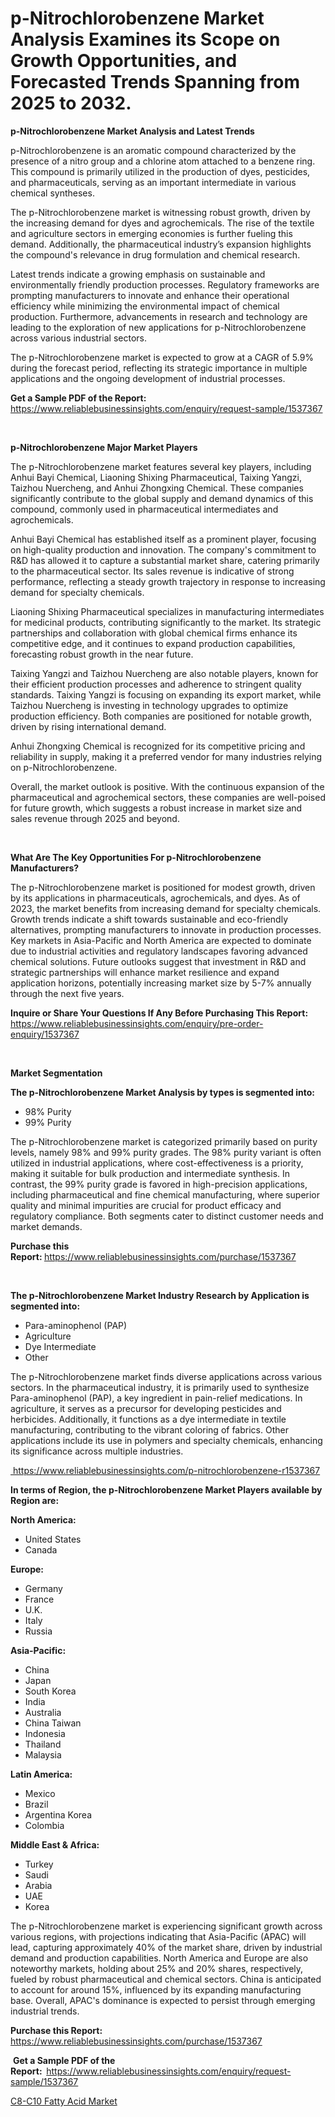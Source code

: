 <p><h1>p-Nitrochlorobenzene Market Analysis Examines its Scope on Growth Opportunities, and Forecasted Trends Spanning from 2025 to 2032.</h1></p><p><strong>p-Nitrochlorobenzene Market Analysis and Latest Trends</strong></p>
<p><p>p-Nitrochlorobenzene is an aromatic compound characterized by the presence of a nitro group and a chlorine atom attached to a benzene ring. This compound is primarily utilized in the production of dyes, pesticides, and pharmaceuticals, serving as an important intermediate in various chemical syntheses. </p><p>The p-Nitrochlorobenzene market is witnessing robust growth, driven by the increasing demand for dyes and agrochemicals. The rise of the textile and agriculture sectors in emerging economies is further fueling this demand. Additionally, the pharmaceutical industry’s expansion highlights the compound's relevance in drug formulation and chemical research.</p><p>Latest trends indicate a growing emphasis on sustainable and environmentally friendly production processes. Regulatory frameworks are prompting manufacturers to innovate and enhance their operational efficiency while minimizing the environmental impact of chemical production. Furthermore, advancements in research and technology are leading to the exploration of new applications for p-Nitrochlorobenzene across various industrial sectors. </p><p>The p-Nitrochlorobenzene market is expected to grow at a CAGR of 5.9% during the forecast period, reflecting its strategic importance in multiple applications and the ongoing development of industrial processes.</p></p>
<p><strong>Get a Sample PDF of the Report:&nbsp;</strong> <a href="https://www.reliablebusinessinsights.com/enquiry/request-sample/1537367?utm_campaign=3083&utm_medium=2&utm_source=Github&utm_content=ia&utm_term=24032025&utm_id=p-nitrochlorobenzene">https://www.reliablebusinessinsights.com/enquiry/request-sample/1537367</a></p>
<p>&nbsp;</p>
<p><strong>p-Nitrochlorobenzene Major Market Players</strong></p>
<p><p>The p-Nitrochlorobenzene market features several key players, including Anhui Bayi Chemical, Liaoning Shixing Pharmaceutical, Taixing Yangzi, Taizhou Nuercheng, and Anhui Zhongxing Chemical. These companies significantly contribute to the global supply and demand dynamics of this compound, commonly used in pharmaceutical intermediates and agrochemicals.</p><p>Anhui Bayi Chemical has established itself as a prominent player, focusing on high-quality production and innovation. The company's commitment to R&D has allowed it to capture a substantial market share, catering primarily to the pharmaceutical sector. Its sales revenue is indicative of strong performance, reflecting a steady growth trajectory in response to increasing demand for specialty chemicals.</p><p>Liaoning Shixing Pharmaceutical specializes in manufacturing intermediates for medicinal products, contributing significantly to the market. Its strategic partnerships and collaboration with global chemical firms enhance its competitive edge, and it continues to expand production capabilities, forecasting robust growth in the near future.</p><p>Taixing Yangzi and Taizhou Nuercheng are also notable players, known for their efficient production processes and adherence to stringent quality standards. Taixing Yangzi is focusing on expanding its export market, while Taizhou Nuercheng is investing in technology upgrades to optimize production efficiency. Both companies are positioned for notable growth, driven by rising international demand.</p><p>Anhui Zhongxing Chemical is recognized for its competitive pricing and reliability in supply, making it a preferred vendor for many industries relying on p-Nitrochlorobenzene. </p><p>Overall, the market outlook is positive. With the continuous expansion of the pharmaceutical and agrochemical sectors, these companies are well-poised for future growth, which suggests a robust increase in market size and sales revenue through 2025 and beyond.</p></p>
<p>&nbsp;</p>
<p><strong>What Are The Key Opportunities For p-Nitrochlorobenzene Manufacturers?</strong></p>
<p><p>The p-Nitrochlorobenzene market is positioned for modest growth, driven by its applications in pharmaceuticals, agrochemicals, and dyes. As of 2023, the market benefits from increasing demand for specialty chemicals. Growth trends indicate a shift towards sustainable and eco-friendly alternatives, prompting manufacturers to innovate in production processes. Key markets in Asia-Pacific and North America are expected to dominate due to industrial activities and regulatory landscapes favoring advanced chemical solutions. Future outlooks suggest that investment in R&D and strategic partnerships will enhance market resilience and expand application horizons, potentially increasing market size by 5-7% annually through the next five years.</p></p>
<p><strong>Inquire or Share Your Questions If Any Before Purchasing This Report:</strong> <a href="https://www.reliablebusinessinsights.com/enquiry/pre-order-enquiry/1537367?utm_campaign=3083&utm_medium=2&utm_source=Github&utm_content=ia&utm_term=24032025&utm_id=p-nitrochlorobenzene">https://www.reliablebusinessinsights.com/enquiry/pre-order-enquiry/1537367</a></p>
<p>&nbsp;</p>
<p><strong>Market Segmentation</strong></p>
<p><strong>The p-Nitrochlorobenzene Market Analysis by types is segmented into:</strong></p>
<p><ul><li>98% Purity</li><li>99% Purity</li></ul></p>
<p><p>The p-Nitrochlorobenzene market is categorized primarily based on purity levels, namely 98% and 99% purity grades. The 98% purity variant is often utilized in industrial applications, where cost-effectiveness is a priority, making it suitable for bulk production and intermediate synthesis. In contrast, the 99% purity grade is favored in high-precision applications, including pharmaceutical and fine chemical manufacturing, where superior quality and minimal impurities are crucial for product efficacy and regulatory compliance. Both segments cater to distinct customer needs and market demands.</p></p>
<p><strong>Purchase this Report:&nbsp;</strong><a href="https://www.reliablebusinessinsights.com/purchase/1537367?utm_campaign=3083&utm_medium=2&utm_source=Github&utm_content=ia&utm_term=24032025&utm_id=p-nitrochlorobenzene">https://www.reliablebusinessinsights.com/purchase/1537367</a></p>
<p>&nbsp;</p>
<p><strong>The p-Nitrochlorobenzene Market Industry Research by Application is segmented into:</strong></p>
<p><ul><li>Para-aminophenol (PAP)</li><li>Agriculture</li><li>Dye Intermediate</li><li>Other</li></ul></p>
<p><p>The p-Nitrochlorobenzene market finds diverse applications across various sectors. In the pharmaceutical industry, it is primarily used to synthesize Para-aminophenol (PAP), a key ingredient in pain-relief medications. In agriculture, it serves as a precursor for developing pesticides and herbicides. Additionally, it functions as a dye intermediate in textile manufacturing, contributing to the vibrant coloring of fabrics. Other applications include its use in polymers and specialty chemicals, enhancing its significance across multiple industries.</p></p>
<p><a href="https://www.reliablebusinessinsights.com/p-nitrochlorobenzene-r1537367?utm_campaign=3083&utm_medium=2&utm_source=Github&utm_content=ia&utm_term=24032025&utm_id=p-nitrochlorobenzene">&nbsp;https://www.reliablebusinessinsights.com/p-nitrochlorobenzene-r1537367</a></p>
<p><strong>In terms of Region, the p-Nitrochlorobenzene Market Players available by Region are:</strong></p>
<p>
    <p> <strong> North America: </strong>
        <ul>
            <li>United States</li>
            <li>Canada</li>
        </ul>
        </p> 
    <p> <strong> Europe: </strong>
        <ul>
            <li>Germany</li>
            <li>France</li>
            <li>U.K.</li>
            <li>Italy</li>
            <li>Russia</li>
        </ul>
        </p> 
    <p> <strong> Asia-Pacific: </strong>
        <ul>
            <li>China</li>
            <li>Japan</li>
            <li>South Korea</li>
            <li>India</li>
            <li>Australia</li>
            <li>China Taiwan</li>
            <li>Indonesia</li>
            <li>Thailand</li>
            <li>Malaysia</li>
        </ul>
        </p> 
    <p> <strong> Latin America: </strong>
        <ul>
            <li>Mexico</li>
            <li>Brazil</li>
            <li>Argentina Korea</li>
            <li>Colombia</li>
        </ul>
        </p> 
    <p> <strong> Middle East & Africa: </strong>
        <ul>
            <li>Turkey</li>
            <li>Saudi</li>
            <li>Arabia</li>
            <li>UAE</li>
            <li>Korea</li>
        </ul>
    </p>
    </p>
<p><p>The p-Nitrochlorobenzene market is experiencing significant growth across various regions, with projections indicating that Asia-Pacific (APAC) will lead, capturing approximately 40% of the market share, driven by industrial demand and production capabilities. North America and Europe are also noteworthy markets, holding about 25% and 20% shares, respectively, fueled by robust pharmaceutical and chemical sectors. China is anticipated to account for around 15%, influenced by its expanding manufacturing base. Overall, APAC's dominance is expected to persist through emerging industrial trends.</p></p>
<p><strong>Purchase this Report: </strong><a href="https://www.reliablebusinessinsights.com/purchase/1537367?utm_campaign=3083&utm_medium=2&utm_source=Github&utm_content=ia&utm_term=24032025&utm_id=p-nitrochlorobenzene">https://www.reliablebusinessinsights.com/purchase/1537367</a></p>
<p>&nbsp;<strong>Get a Sample PDF of the Report:&nbsp;&nbsp;</strong><a href="https://www.reliablebusinessinsights.com/enquiry/request-sample/1537367?utm_campaign=3083&utm_medium=2&utm_source=Github&utm_content=ia&utm_term=24032025&utm_id=p-nitrochlorobenzene">https://www.reliablebusinessinsights.com/enquiry/request-sample/1537367</a></p>
<p><strong></strong></p>
<p><p><a href="https://github.com/zurubting/Market-Research-Report-List-1/blob/main/c8-c10-fatty-acid-market.md?utm_campaign=3083&utm_medium=2&utm_source=Github&utm_content=ia&utm_term=24032025&utm_id=p-nitrochlorobenzene">C8-C10 Fatty Acid Market</a></p></p>